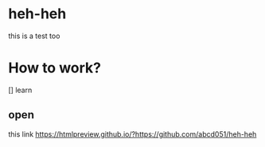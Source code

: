 # heh-heh
this is a test too


# How to work?

[] learn


## open

this link https://htmlpreview.github.io/?https://github.com/abcd051/heh-heh
